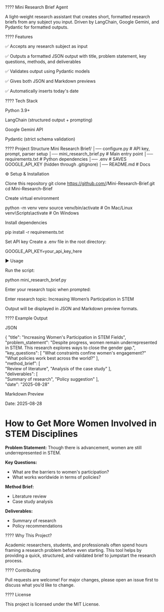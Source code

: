 ???? Mini Research Brief Agent

A light-weight research assistant that creates short, formatted research briefs from any subject you input. Driven by LangChain, Google Gemini, and Pydantic for formatted outputs.

???? Features

✅ Accepts any research subject as input

✅ Outputs a formatted JSON output with title, problem statement, key questions, methods, and deliverables

✅ Validates output using Pydantic models

✅ Gives both JSON and Markdown previews

✅ Automatically inserts today's date

????️ Tech Stack

Python 3.9+

LangChain (structured output + prompting)

Google Gemini API

Pydantic (strict schema validation)

???? Project Structure
Mini Research Brief/
│── configure.py         # API key, prompt, parser setup
│── mini_research_brief.py # Main entry point
│── requirements.txt     # Python dependencies
│── .env                 # SAVES GOOGLE_API_KEY (hidden through .gitignore)
│── README.md            # Docs

⚙️ Setup & Installation

Clone this repository
git clone https://github.com/<your-username>/Mini-Research-Brief.git
cd Mini-Research-Brief

Create virtual environment

python -m venv venv
source venv/bin/activate   # On Mac/Linux
venv\Scripts\activate      # On Windows

Install dependencies

pip install -r requirements.txt


Set API key
Create a .env file in the root directory:

GOOGLE_API_KEY=your_api_key_here

▶️ Usage

Run the script:

python mini_research_brief.py


Enter your research topic when prompted:

Enter research topic: Increasing Women’s Participation in STEM


Output will be displayed in JSON and Markdown preview formats.

???? Example Output

JSON

{
  "title": "Increasing Women's Participation in STEM Fields",
  "problem_statement": "Despite progress, women remain underrepresented in STEM. This research explores ways to close the gender gap.",
  "key_questions": [
"What constraints confine women's engagement?"
"What policies work best across the world?"
],  
"method_brief": [  
    "Review of literature",
    "Analysis of the case study"
],  
"deliverables": [  
    "Summary of research",
    "Policy suggestion"
],  
"date": "2025-08-28"

Markdown Preview

Date: 2025-08-28  

# How to Get More Women Involved in STEM Disciplines

**Problem Statement:** Though there is advancement, women are still underrepresented in STEM. 

**Key Questions:** 
- What are the barriers to women's participation?
- What works worldwide in terms of policies? 

**Method Brief:** 
- Literature review 
- Case study analysis 

**Deliverables:** 
- Summary of research
- Policy recommendations 

???? Why This Project?

Academic researchers, students, and professionals often spend hours framing a research problem before even starting. This tool helps by providing a quick, structured, and validated brief to jumpstart the research process.

???? Contributing

Pull requests are welcome! For major changes, please open an issue first to discuss what you’d like to change.

???? License

This project is licensed under the MIT License.
